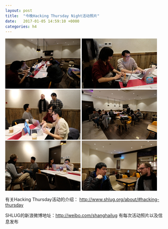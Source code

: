 ```yaml
---
layout: post
title:  "今晚Hacking Thursday Night活动照片"
date:   2017-01-05 14:59:10 +0000
categories: h4
---
```


[<img src='https://raw.githubusercontent.com/shanghailug/res2017/master/h105.h4/h105_2007_1900+08.240x160.jpg'>](https://raw.githubusercontent.com/shanghailug/res2017/master/h105.h4/h105_2007_1900+08.JPG)
[<img src='https://raw.githubusercontent.com/shanghailug/res2017/master/h105.h4/h105_2007_3100+08.240x160.jpg'>](https://raw.githubusercontent.com/shanghailug/res2017/master/h105.h4/h105_2007_3100+08.JPG)
[<img src='https://raw.githubusercontent.com/shanghailug/res2017/master/h105.h4/h105_2009_2900+08.240x160.jpg'>](https://raw.githubusercontent.com/shanghailug/res2017/master/h105.h4/h105_2009_2900+08.JPG)
[<img src='https://raw.githubusercontent.com/shanghailug/res2017/master/h105.h4/h105_2102_5800+08.240x160.jpg'>](https://raw.githubusercontent.com/shanghailug/res2017/master/h105.h4/h105_2102_5800+08.JPG)
[<img src='https://raw.githubusercontent.com/shanghailug/res2017/master/h105.h4/h105_2140_1300+08.240x160.jpg'>](https://raw.githubusercontent.com/shanghailug/res2017/master/h105.h4/h105_2140_1300+08.JPG)
[<img src='https://raw.githubusercontent.com/shanghailug/res2017/master/h105.h4/h105_2150_1700+08.240x160.jpg'>](https://raw.githubusercontent.com/shanghailug/res2017/master/h105.h4/h105_2150_1700+08.JPG)

有关Hacking Thursday活动的介绍：
http://www.shlug.org/about/#hacking-thursday

SHLUG的新浪微博地址：http://weibo.com/shanghailug 有每次活动照片以及信息发布


